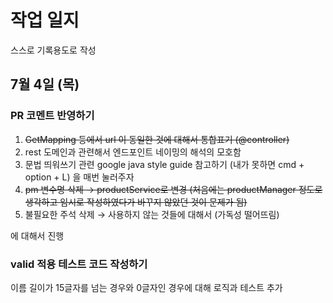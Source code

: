 # 작업 일지

스스로 기록용도로 작성

## 7월 4일 (목)

### PR 코멘트 반영하기

1. ~~GetMapping 등에서 url 이 동일한 것에 대해서 통합표기 (@controller)~~
2. rest 도메인과 관련해서 엔드포인트 네이밍의 해석의 모호함
3. 문법 띄워쓰기 관련 google java style guide 참고하기 (내가 못하면 cmd + option + L) 을 매번 눌러주자
4. ~~pm 변수명 삭제 → productService로 변경 (처음에는 productManager 정도로 생각하고 임시로 작성하였다가 바꾸지 않았던 것이 문제가 됨)~~
5. 불필요한 주석 삭제 → 사용하지 않는 것들에 대해서 (가독성 떨어뜨림)

에 대해서 진행

### valid 적용 테스트 코드 작성하기

이름 길이가 15글자를 넘는 경우와 0글자인 경우에 대해 로직과 테스트 추가

